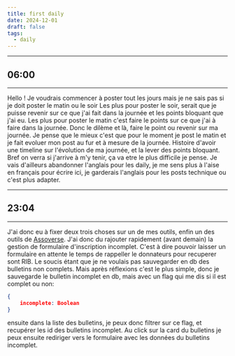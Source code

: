 ```yaml
---
title: first daily
date: 2024-12-01
draft: false
tags:
  - daily
---
```

---
## 06:00
--- 
 
Hello ! Je voudrais commencer à poster tout les jours mais je ne sais pas si je doit poster le matin ou le soir
Les plus pour poster le soir, serait que je puisse revenir sur ce que j'ai fait dans la journée et les points bloquant que j'ai eu.
Les plus pour poster le matin c'est faire le points sur ce que j'ai à faire dans la journée.
Donc le dilème et là, faire le point ou revenir sur ma journée. Je pense que le mieux c'est que pour le moment je post le matin et je fait evoluer mon post au fur et à mesure de la journée.
Histoire d'avoir une timeline sur l'évolution de ma journée, et la lever des points bloquant.
Bref on verra si j'arrive à m'y tenir, ça va etre le plus difficile je pense.
Je vais d'ailleurs abandonner l'anglais pour les daily, je me sens plus à l'aise en français pour écrire ici, je garderais l'anglais pour les posts technique ou c'est plus adapter.

---
## 23:04
---

J'ai donc eu à fixer deux trois choses sur un de mes outils, enfin un des outils de [Assoverse](https://assoverse.com).
J'ai donc du rajouter rapidement (avant demain) la gestion de formulaire d'inscription incomplet.
C'est à dire pouvoir laisser un formulaire en attente le temps de rappeller le donnateurs pour recuperer sont RIB.
Le soucis étant que je ne voulais pas sauvegarder en db des bulletins non complets.
Mais après réflexions c'est le plus simple, donc je sauvegarde le bulletin incomplet en db, mais avec un flag qui me dis si il est complet ou non:
```json
{
	incomplete: Boolean
}
```
ensuite dans la liste des bulletins, je peux donc filtrer sur ce flag, et recupérer les id des bulletins incomplet. Au click sur la card du bulletins je peux ensuite rediriger vers le formulaire avec les données du bulletins incomplet. 